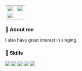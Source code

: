 <table>
  <tr>
    <td>
        <img src="https://github-readme-stats.vercel.app/api?username=samithuang&count_private=true&show_icons=true&theme=transparent&hide_border=true" />
    </td>
    <td>
        <img src="https://github-readme-stats.vercel.app/api/top-langs/?username=samithuang&layout=compact&theme=transparent&hide_border=true&size_weight=0.5&count_weight=0.5&exclude_repo=xformers-prebuild-wheels,Isotr0py.github.io" />
    </td>
  </tr>
  <td colspan=2>
        <img src="https://github-profile-trophy.vercel.app/?username=samithuang&title=-Followers&theme=algolia&no-bg=true&no-frame=true" />
  </td>
</table>

### 🤖 **About me**

I also have great interest in singing.

### 📜 **Skills**
![](https://img.shields.io/badge/-Python-3e74a2?style=flat-square&logo=Python&logoColor=fff)
![](https://img.shields.io/badge/Linux-DAA520?style=flat-square&logo=linux&logoColor=fff)
![](https://img.shields.io/badge/-Git-B22222?style=flat-square&logo=Git&logoColor=fff)
![](https://img.shields.io/badge/Colab-F9AB00?style=flat-square&logo=googlecolab&color=525252)
![](https://img.shields.io/badge/VSCode-0078D4?style=flat-square&logo=visual%20studio%20code&logoColor=white)
